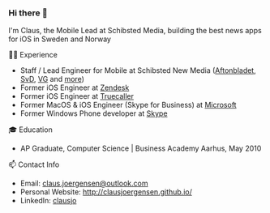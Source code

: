 ### Hi there 👋

I'm Claus, the Mobile Lead at Schibsted Media, building the best news apps for iOS in Sweden and Norway

👨‍💻 Experience

- Staff / Lead Engineer for Mobile at Schibsted New Media ([Aftonbladet](https://www.aftonbladet.se/), [SvD](https://www.svd.se/), [VG](https://www.vg.no/) and [more](https://schibstedmedia.com/))
- Former iOS Engineer at [Zendesk](https://www.zendesk.com/)
- Former iOS Engineer at [Truecaller](https://www.truecaller.com/)
- Former MacOS & iOS Engineer (Skype for Business) at [Microsoft](https://www.microsoft.com/)
- Former Windows Phone developer at [Skype](https://www.skype.com/)

🎓 Education

- AP Graduate, Computer Science | Business Academy Aarhus, May 2010

📫 Contact Info

- Email: claus.joergensen@outlook.com
- Personal Website: http://clausjoergensen.github.io/
- LinkedIn: [clausjo](https://www.linkedin.com/in/clausjo/)
